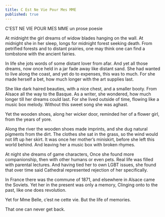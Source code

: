 ```yaml
---
title: C Est Ne Vie Pour Mes MME
published: true
---
```

C'EST NE VIE POUR MES MME
un prose poesie

At midnight the girl dreams of widow blades hanging on the wall. At midnight she in her sleep, longs for midnight forest seeking death. From petrified forests and to distant prairies, one may think one can find a tombstone with the ancient fairies.

In life she jots words of some distant lover from afar. And yet all those dreams, now once held in a jar fade away like distant sand. She had wanted to live along the coast, and yet do to expenses, this was to much. For she made herself a bet, how much longer with the art supplies last.

She like dark haired beauties, with a nice chest, and a smaller booty. From Alsace all the way to the Basque. As a writer, she wondered, how much longer till her dreams could last. For she lived outside of time, flowing like a music box melody. Without this sweet song she was aghast.

Yet the wooden shoes, along her wicker door, reminded her of a flower girl, from the years of yore.

Along the river the wooden shoes made imprints, and she dug natural pigments from the dirt. The clothes she sat in the grass, so the wind would not lift up her skirt. It was once her mother’s miniskirt, before she left this world behind. And leaving her a music box with broken rhymes.

At night she dreams of game characters, Once she found more companionship, then with other humans or even pets. Real life was filled with parental lectures. And having tied her to own LGBT issues, she found that over time said Cathedral represented rejection of her specifically.

In France there was the commune of 1871, and elsewhere in Alsace came the Soviets. Yet her in the present was only a memory, Clinging onto to the past, like one does revolution.

Yet for Mme Belle, c’est ne cette vie. But the life of memories.

That one can never get back.
